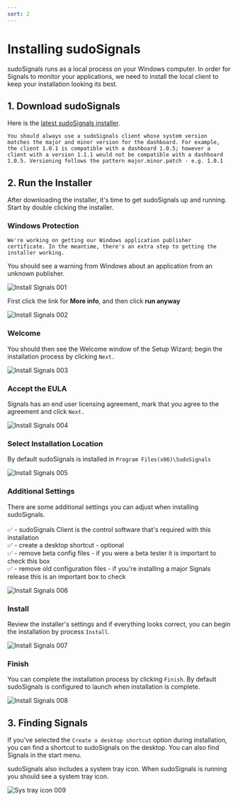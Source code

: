 ```yaml
---
sort: 2
---
```


# Installing sudoSignals

sudoSignals runs as a local process on your Windows computer. In order for Signals to monitor your applications, we need to install the local client to keep your installation looking its best.

## 1. Download sudoSignals

Here is the [latest sudoSignals installer](https://sudosignals-downloads.s3.amazonaws.com/production/sudoSignals_Installer.exe).


```note
You should always use a sudoSignals client whose system version matches the major and minor version for the dashboard. For example, the client 1.0.1 is compatible with a dashboard 1.0.5; however a client with a version 1.1.1 would not be compatible with a dashboard 1.0.5. Versioning follows the pattern major.minor.patch - e.g. 1.0.1
```

## 2. Run the Installer
After downloading the installer, it's time to get sudoSignals up and running. Start by double clicking the installer.

### Windows Protection

```note
We're working on getting our Windows application publisher certificate. In the meantime, there's an extra step to getting the installer working. 
```

You should see a warning from Windows about an application from an unknown publisher. 

![Install Signals 001](../assets/images/windows-installer/install-signals-001.png)

First click the link for **More info**, and then click **run anyway**

![Install Signals 002](../assets/images/windows-installer/install-signals-002.png)

### Welcome

You should then see the Welcome window of the Setup Wizard; begin the installation process by clicking `Next.`

![Install Signals 003](../assets/images/windows-installer/install-signals-003.png)

### Accept the EULA

Signals has an end user licensing agreement, mark that you agree to the agreement and click `Next.`

![Install Signals 004](../assets/images/windows-installer/install-signals-004.png)

### Select Installation Location

By default sudoSignals is installed in `Program Files(x86)\SudoSignals`

![Install Signals 005](../assets/images/windows-installer/install-signals-005.png)

### Additional Settings

There are some additional settings you can adjust when installing sudoSignals.  
<br>
✅ - sudoSignals Client is the control software that's required with this installation  
✅ - create a desktop shortcut - optional  
✅ - remove beta config files - if you were a beta tester it is important to check this box  
✅ - remove old configuration files - if you're installing a major Signals release this is an important box to check  

![Install Signals 006](../assets/images/windows-installer/install-signals-006.png)


### Install

Review the installer's settings and if everything looks correct, you can begin the installation by process `Install`.

![Install Signals 007](../assets/images/windows-installer/install-signals-007.png)

### Finish

You can complete the installation process by clicking `Finish`. By default sudoSignals is configured to launch when installation is complete.

![Install Signals 008](../assets/images/windows-installer/install-signals-008.png)


## 3. Finding Signals

If you've selected the `Create a desktop shortcut` option during installation, you can find a shortcut to sudoSignals on the desktop. You can also find Signals in the start menu. 

sudoSignals also includes a system tray icon. When sudoSignals is running you should see a system tray icon.

![Sys tray icon 009](../assets/images/windows-installer/install-signals-009.png)
